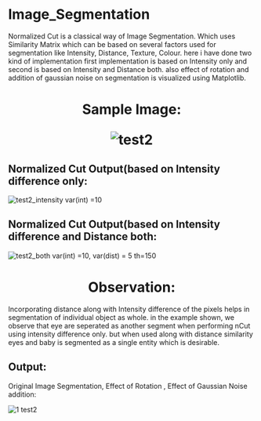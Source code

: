 # Image_Segmentation

Normalized Cut is a classical way of Image Segmentation. 
Which uses Similarity Matrix which can be based on several factors used for segmentation like Intensity, Distance, Texture, Colour.
here i have done two kind of implementation first implementation is based on Intensity only and second is based on  Intensity and Distance both.
also effect of rotation and addition of gaussian noise on segmentation is visualized using Matplotlib.

<h1 align="center"> Sample Image:



![test2](https://user-images.githubusercontent.com/111170719/218098958-45593512-cbcc-42c8-b98d-d2b0102c07a4.jpg)

  </h1>

## Normalized Cut Output(based on Intensity difference only:

    
![test2_intensity var(int) =10](https://user-images.githubusercontent.com/111170719/218099022-6be78299-bd4c-4748-98d9-cea9ef8cc88f.jpg)

## Normalized Cut Output(based on Intensity difference and Distance both:
  
![test2_both var(int) =10, var(dist) = 5 th=150](https://user-images.githubusercontent.com/111170719/218099116-ebd7fd7a-0dc3-49a2-9f1b-0ef378dd5de2.jpg)

<h1 align="center"> Observation:  
  </h1>
Incorporating distance along with Intensity difference of the pixels helps in segmentation of individual object as whole.
in the example shown, we observe that eye are seperated as another segment when performing nCut using intensity difference only. but when used along with distance similarity eyes and baby is segmented as a single entity which is desirable.

## Output:
Original Image Segmentation, Effect of Rotation , Effect of Gaussian Noise addition:

  ![1  test2](https://user-images.githubusercontent.com/111170719/218099926-74521766-168f-444c-ba97-7651232259a4.jpg)
